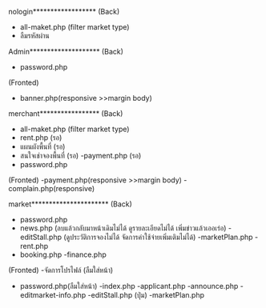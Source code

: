 nologin******************
(Back)
- all-maket.php (filter market type)
- ลืมรหัสผ่าน

Admin********************
(Back)
- password.php

(Fronted) 
- banner.php(responsive >>margin body) 

merchant*****************
(Back)
- all-maket.php (filter market type)
- rent.php (รอ)
- แผนผังพื้นที่  (รอ)
- สนใจเช่าจองพื้นที่  (รอ)
-payment.php (รอ)
- password.php

(Fronted) 
-payment.php(responsive >>margin body) 
-complain.php(responsive) 

market**********************
(Back)
- password.php
- news.php (ลบแล้วกลับมาหน้าเดิมไม่ได้ ดูรายละเอียดไม่ได้ เพิ่มข่าวแล้วเออเร่อ)
-editStall.php (ดูประวัติการจองไม่ได้ จัดการค่าใช้จ่ายเพิ่มเติมไม่ได้)
-marketPlan.php
-rent.php
- booking.php
-finance.php

(Fronted) 
-จัดการโปรไฟล์ (ลืมใส่หน้า)
- password.php(ลืมใส่หน้า)
-index.php
-applicant.php
-announce.php
-editmarket-info.php
-editStall.php (ปุ่ม)
-marketPlan.php
